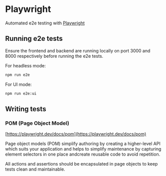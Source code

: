 # Playwright

Automated e2e testing with [Playwright](https://playwright.dev/)

## Running e2e tests

Ensure the frontend and backend are running locally on port 3000 and 8000
respectively before running the e2e tests.

For headless mode:

```bash
npm run e2e
```

For UI mode:

```bash
npm run e2e:ui
```

## Writing tests

### POM (Page Object Model)

[https://playwright.dev/docs/pom](https://playwright.dev/docs/pom)

Page object models (POM) simplify authoring by creating a higher-level API which
suits your application and helps to simplify maintenance by capturing element
selectors in one place andcreate reusable code to avoid repetition.

All actions and assertions should be encapsulated in page objects to keep tests
clean and maintainable.
